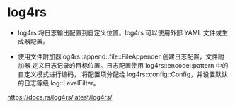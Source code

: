 # log4rs
- log4rs 将日志输出配置到自定义位置。log4rs 可以使用外部 YAML 文件或生成器配置。

- 使用文件附加器log4rs::append::file::FileAppender 创建日志配置，文件附加器
定义日志记录的目标位置。日志配置使用 log4rs::encode::pattern 中的自定义模式进行编码，
将配置项分配给 log4rs::config::Config，并设置默认的日志等级 log::LevelFilter。

https://docs.rs/log4rs/latest/log4rs/

